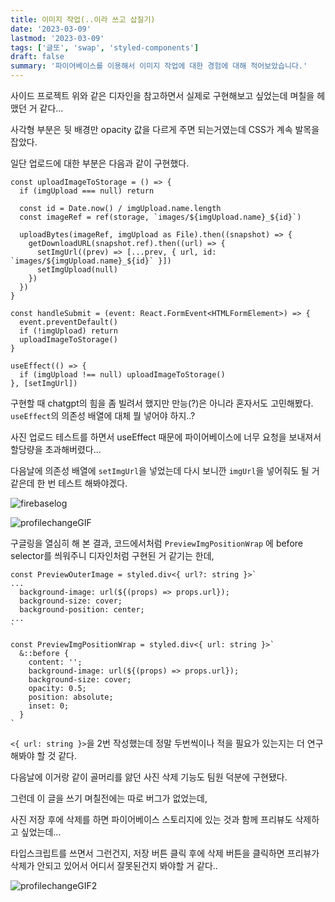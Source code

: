 ```yaml
---
title: 이미지 작업(..이라 쓰고 삽질기)
date: '2023-03-09'
lastmod: '2023-03-09'
tags: ['글또', 'swap', 'styled-components']
draft: false
summary: '파이어베이스를 이용해서 이미지 작업에 대한 경험에 대해 적어보았습니다.'
---
```


사이드 프로젝트 위와 같은 디자인을 참고하면서 실제로 구현해보고 싶었는데 며칠을 헤맸던 거 같다...

사각형 부분은 뒷 배경만 opacity 값을 다르게 주면 되는거였는데 CSS가 계속 발목을 잡았다.

일단 업로드에 대한 부분은 다음과 같이 구현했다.

```tsx
const uploadImageToStorage = () => {
  if (imgUpload === null) return

  const id = Date.now() / imgUpload.name.length
  const imageRef = ref(storage, `images/${imgUpload.name}_${id}`)

  uploadBytes(imageRef, imgUpload as File).then((snapshot) => {
    getDownloadURL(snapshot.ref).then((url) => {
      setImgUrl((prev) => [...prev, { url, id: `images/${imgUpload.name}_${id}` }])
      setImgUpload(null)
    })
  })
}

const handleSubmit = (event: React.FormEvent<HTMLFormElement>) => {
  event.preventDefault()
  if (!imgUpload) return
  uploadImageToStorage()
}

useEffect(() => {
  if (imgUpload !== null) uploadImageToStorage()
}, [setImgUrl])
```

구현할 때 chatgpt의 힘을 좀 빌려서 했지만 만능(?)은 아니라 혼자서도 고민해봤다. `useEffect`의 의존성 배열에 대체 뭘 넣어야 하지..?

사진 업로드 테스트를 하면서 useEffect 때문에 파이어베이스에 너무 요청을 보내져서 할당량을 초과해버렸다...

다음날에 의존성 배열에 `setImgUrl`을 넣었는데 다시 보니깐 `imgUrl`을 넣어줘도 될 거 같은데 한 번 테스트 해봐야겠다.

![firebaselog](/static/images/firebaselog.jpg)

![profilechangeGIF](/static/images/profilechangeGIF.gif)

구글링을 열심히 해 본 결과, 코드에서처럼 `PreviewImgPositionWrap` 에 before selector를 씌워주니 디자인처럼 구현된 거 같기는 한데,

```tsx
const PreviewOuterImage = styled.div<{ url?: string }>`
...
  background-image: url(${(props) => props.url});
  background-size: cover;
  background-position: center;
...
`

const PreviewImgPositionWrap = styled.div<{ url: string }>`
  &::before {
    content: '';
    background-image: url(${(props) => props.url});
    background-size: cover;
    opacity: 0.5;
    position: absolute;
    inset: 0;
  }
`
```

`<{ url: string }>`을 2번 작성했는데 정말 두번씩이나 적을 필요가 있는지는 더 연구해봐야 할 것 같다.

다음날에 이거랑 같이 골머리를 앓던 사진 삭제 기능도 팀원 덕분에 구현됐다.

그런데 이 글을 쓰기 며칠전에는 따로 버그가 없었는데,

사진 저장 후에 삭제를 하면 파이어베이스 스토리지에 있는 것과 함께 프리뷰도 삭제하고 싶었는데...

타입스크립트를 쓰면서 그런건지, 저장 버튼 클릭 후에 삭제 버튼을 클릭하면 프리뷰가 삭제가 안되고 있어서 어디서 잘못된건지 봐야할 거 같다..

![profilechangeGIF2](/static/images/profilechangeGIF2.gif)

